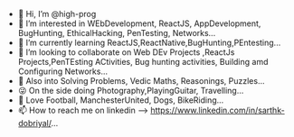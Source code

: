 - 👋 Hi, I’m @high-prog
- 👀 I’m interested in WEbDevelopment, ReactJS, AppDevelopment, BugHunting, EthicalHacking, PenTesting,  Networks...
- 🌱 I’m currently learning ReactJS,ReactNative,BugHunting,PEntesting...
- 💞️ I’m looking to collaborate on Web DEv Projects ,ReactJs Projects,PenTEsting ACtivities, Bug hunting activities,  Building amd Configuring Networks...
- 🤞 Also into Solving Problems, Vedic Maths, Reasonings, Puzzles...
- 😜 On the side doing Photography,PlayingGuitar, Travelling...
- 💋 Love Football, ManchesterUnited, Dogs, BikeRiding...
- 📫 How to reach me on linkedin --> https://www.linkedin.com/in/sarthk-dobriyal/...

<!---
high-prog/high-prog is a ✨ special ✨ repository because its `README.md` (this file) appears on your GitHub profile.
You can click the Preview link to take a look at your changes.
--->
